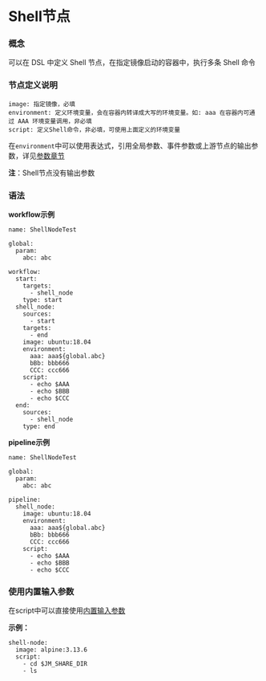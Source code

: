 # Shell节点
### 概念

可以在 DSL 中定义 Shell 节点，在指定镜像启动的容器中，执行多条 Shell 命令


### 节点定义说明
```
image: 指定镜像，必填
environment: 定义环境变量，会在容器内转译成大写的环境变量。如: aaa 在容器内可通过 AAA 环境变量调用，非必填
script: 定义Shell命令，非必填，可使用上面定义的环境变量
```
在`environment`中可以使用表达式，引用全局参数、事件参数或上游节点的输出参数，详见[参数章节](vars.md)

**注**：Shell节点没有输出参数

### 语法

**workflow示例**
```
name: ShellNodeTest

global:
  param:
    abc: abc

workflow:
  start:
    targets: 
      - shell_node
    type: start
  shell_node:
    sources:
      - start
    targets:
      - end
    image: ubuntu:18.04
    environment:
      aaa: aaa${global.abc}
      bBb: bbb666
      CCC: ccc666
    script: 
      - echo $AAA
      - echo $BBB
      - echo $CCC
  end:
    sources:
      - shell_node
    type: end
```

**pipeline示例**
```
name: ShellNodeTest

global:
  param:
    abc: abc

pipeline:
  shell_node:
    image: ubuntu:18.04
    environment:
      aaa: aaa${global.abc}
      bBb: bbb666
      CCC: ccc666
    script: 
      - echo $AAA
      - echo $BBB
      - echo $CCC
```

### 使用内置输入参数
在script中可以直接使用[内置输入参数](custom-node.md#_3-内置输入参数)

**示例：**
```
shell-node:
  image: alpine:3.13.6
  script:
    - cd $JM_SHARE_DIR
    - ls
```